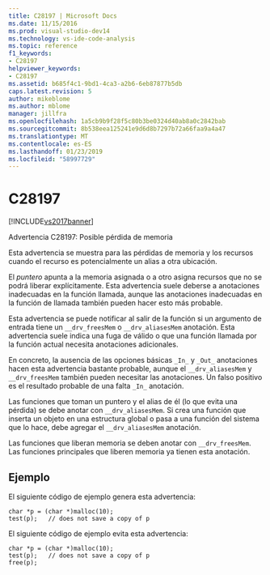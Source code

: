 ```yaml
---
title: C28197 | Microsoft Docs
ms.date: 11/15/2016
ms.prod: visual-studio-dev14
ms.technology: vs-ide-code-analysis
ms.topic: reference
f1_keywords:
- C28197
helpviewer_keywords:
- C28197
ms.assetid: b685f4c1-9bd1-4ca3-a2b6-6eb87877b5db
caps.latest.revision: 5
author: mikeblome
ms.author: mblome
manager: jillfra
ms.openlocfilehash: 1a5cb9b9f28f5c80b3be0324d40ab8a0c2842bab
ms.sourcegitcommit: 8b538eea125241e9d6d8b7297b72a66faa9a4a47
ms.translationtype: MT
ms.contentlocale: es-ES
ms.lasthandoff: 01/23/2019
ms.locfileid: "58997729"
---
```

# <a name="c28197"></a>C28197
[!INCLUDE[vs2017banner](../includes/vs2017banner.md)]

Advertencia C28197: Posible pérdida de memoria  
  
 Esta advertencia se muestra para las pérdidas de memoria y los recursos cuando el recurso es potencialmente un alias a otra ubicación.  
  
 El *puntero* apunta a la memoria asignada o a otro asigna recursos que no se podrá liberar explícitamente. Esta advertencia suele deberse a anotaciones inadecuadas en la función llamada, aunque las anotaciones inadecuadas en la función de llamada también pueden hacer esto más probable.  
  
 Esta advertencia se puede notificar al salir de la función si un argumento de entrada tiene un `__drv_freesMem` o `__drv_aliasesMem` anotación. Esta advertencia suele indica una fuga de válido o que una función llamada por la función actual necesita anotaciones adicionales.  
  
 En concreto, la ausencia de las opciones básicas `_In_` y `_Out_` anotaciones hacen esta advertencia bastante probable, aunque el `__drv_aliasesMem` y `__drv_freesMem` también pueden necesitar las anotaciones. Un falso positivo es el resultado probable de una falta `_In_` anotación.  
  
 Las funciones que toman un puntero y el alias de él (lo que evita una pérdida) se debe anotar con `__drv_aliasesMem`. Si crea una función que inserta un objeto en una estructura global o pasa a una función del sistema que lo hace, debe agregar el `__drv_aliasesMem` anotación.  
  
 Las funciones que liberan memoria se deben anotar con `__drv_freesMem`. Las funciones principales que liberen memoria ya tienen esta anotación.  
  
## <a name="example"></a>Ejemplo  
 El siguiente código de ejemplo genera esta advertencia:  
  
```  
char *p = (char *)malloc(10);  
test(p);   // does not save a copy of p  
```  
  
 El siguiente código de ejemplo evita esta advertencia:  
  
```  
char *p = (char *)malloc(10);  
test(p);   // does not save a copy of p  
free(p);  
```
